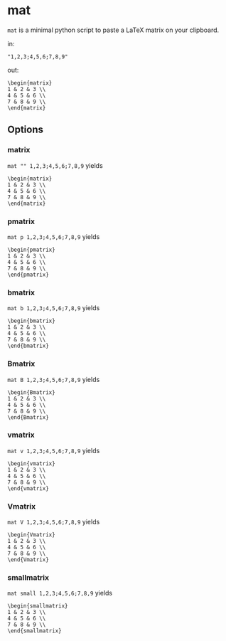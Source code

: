 # mat

`mat` is a minimal python script to paste a LaTeX matrix on your clipboard.

in:

```"1,2,3;4,5,6;7,8,9"```

out:

```
\begin{matrix}
1 & 2 & 3 \\
4 & 5 & 6 \\
7 & 8 & 9 \\
\end{matrix}
```

## Options

### matrix
```mat "" 1,2,3;4,5,6;7,8,9``` yields
```
\begin{matrix}
1 & 2 & 3 \\
4 & 5 & 6 \\
7 & 8 & 9 \\
\end{matrix}
```
### pmatrix
```mat p 1,2,3;4,5,6;7,8,9``` yields
```
\begin{pmatrix}
1 & 2 & 3 \\
4 & 5 & 6 \\
7 & 8 & 9 \\
\end{pmatrix}
```
### bmatrix
```mat b 1,2,3;4,5,6;7,8,9``` yields
```
\begin{bmatrix}
1 & 2 & 3 \\
4 & 5 & 6 \\
7 & 8 & 9 \\
\end{bmatrix}
```
### Bmatrix
```mat B 1,2,3;4,5,6;7,8,9``` yields
```
\begin{Bmatrix}
1 & 2 & 3 \\
4 & 5 & 6 \\
7 & 8 & 9 \\
\end{Bmatrix}
```
### vmatrix
```mat v 1,2,3;4,5,6;7,8,9``` yields
```
\begin{vmatrix}
1 & 2 & 3 \\
4 & 5 & 6 \\
7 & 8 & 9 \\
\end{vmatrix}
```
### Vmatrix
```mat V 1,2,3;4,5,6;7,8,9``` yields
```
\begin{Vmatrix}
1 & 2 & 3 \\
4 & 5 & 6 \\
7 & 8 & 9 \\
\end{Vmatrix}
```
### smallmatrix
```mat small 1,2,3;4,5,6;7,8,9``` yields
```
\begin{smallmatrix}
1 & 2 & 3 \\
4 & 5 & 6 \\
7 & 8 & 9 \\
\end{smallmatrix}
```